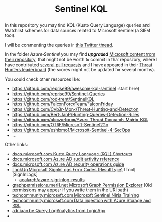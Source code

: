 # <p align="center">Sentinel KQL</p>
In this repository you may find KQL (Kusto Query Language) queries and Watchlist schemes for data sources related to Microsoft Sentinel (a SIEM tool).

I will be commenting the queries in [this Twitter thread](https://twitter.com/ep3p/status/1556248792269066241).

In the folder *Azure-Sentinel* you may find ***upgraded*** [Microsoft content from their repository](https://github.com/Azure/Azure-Sentinel), that might not be worth to commit in that repository, where I have contributed [several pull requests](https://github.com/Azure/Azure-Sentinel/pulls?q=is%3Apr+author%3Aep3p) and I have appeared in their [Threat Hunters leaderboard](https://github.com/Azure/Azure-Sentinel/blob/master/Tools/stats/stats.md) (the scores might not be updated for several months).

You could check other resources like:
- https://github.com/reprise99/awesome-kql-sentinel (start here)
- https://github.com/reprise99/Sentinel-Queries
- https://github.com/rod-trent/SentinelKQL
- https://github.com/FalconForceTeam/FalconFriday
- https://github.com/Cyb3r-Monk/Threat-Hunting-and-Detection
- https://github.com/Bert-JanP/Hunting-Queries-Detection-Rules
- https://github.com/alexverboon/Azure-Threat-Research-Matrix-KQL
- https://github.com/OTRF/Microsoft-Sentinel2Go
- https://github.com/eshlomo1/Microsoft-Sentinel-4-SecOps
- ...

Other links:
- [docs.microsoft.com Kusto Query Language (KQL) Shortcuts](https://docs.microsoft.com/en-us/azure/data-explorer/kusto/tools/kusto-explorer-shortcuts)
- [docs.microsoft.com Azure AD audit activity reference](https://docs.microsoft.com/en-us/azure/active-directory/reports-monitoring/reference-audit-activities)
- [docs.microsoft.com Azure AD security operations guide](https://docs.microsoft.com/en-us/azure/active-directory/fundamentals/security-operations-introduction)
- [LookUp Microsoft SignInLogs Error Codes (ResultType)](https://login.microsoftonline.com/error) [Tool][SignInLogs]
  - [acalarch/azure-signinlog-results](https://github.com/acalarch/azure-signinlog-results/blob/main/signinlog-results.txt)
- [graphpermissions.merill.net Microsoft Graph Permission Explorer](https://graphpermissions.merill.net/index.html) (Old permissions may appear if you write them in the URI path)
- [techcommunity.microsoft.com Microsoft Sentinel Ninja Training](https://techcommunity.microsoft.com/t5/microsoft-sentinel-blog/become-a-microsoft-sentinel-ninja-the-complete-level-400/ba-p/1246310)
- [techcommunity.microsoft.com Data ingestion with Azure Storage and KQL](https://techcommunity.microsoft.com/t5/microsoft-sentinel-blog/using-external-data-sources-to-enrich-network-logs-using-azure/ba-p/1450345)
- [adr.iaan.be Query LogAnalytics from LogicApp](https://adr.iaan.be/blog/querying-log-analytics-from-logic-apps/)
- 
